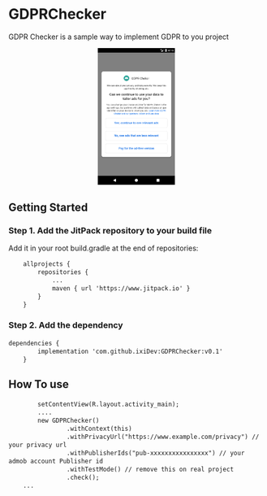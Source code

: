 # GDPRChecker
GDPR Checker is a sample way to implement GDPR to you project

<p align="center">
  <img src="Screenshot.png" width="30%"/>
</p>

## Getting Started
### Step 1. Add the JitPack repository to your build file 
Add it in your root build.gradle at the end of repositories:

```
	allprojects {
		repositories {
			...
			maven { url 'https://www.jitpack.io' }
		}
	}
```
### Step 2. Add the dependency

```
dependencies {
		implementation 'com.github.ixiDev:GDPRChecker:v0.1'
	}
```

## How To use

```
        setContentView(R.layout.activity_main);
        ....
        new GDPRChecker()
                .withContext(this)
                .withPrivacyUrl("https://www.example.com/privacy") // your privacy url
                .withPublisherIds("pub-xxxxxxxxxxxxxxxx") // your admob account Publisher id 
                .withTestMode() // remove this on real project
                .check();
    ...
    
```
